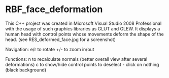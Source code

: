 # RBF_face_deformation

This C++ project was created in Microsoft Visual Studio 2008 Professional with the usage of such graphics libraries as GLUT and GLEW. It displays a human head with control points whose movements deform the shape of the head. 
(see RES_deformed_face.jpg for a screenshot)
 
Navigation:
e/r  to  rotate
+/-  to  zoom in/out

Functions:
n  to recalculate normals (better overall view after several deformations)
c  to show/hide control points
to deselect - click on nothing (black background)
